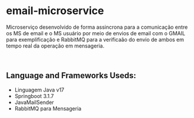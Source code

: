# email-microservice
Microserviço desenvolvido de forma assincrona para a comunicação entre os MS de email e o MS usuário por meio de envios de email com o GMAIL para exemplificação e RabbitMQ para a verificaão do envio de ambos em tempo real da operação em mensageria.

&nbsp;
## Language and Frameworks Useds:
- Linguagem Java v17
- Springboot 3.1.7
- JavaMailSender
- RabbitMQ para Mensageria
